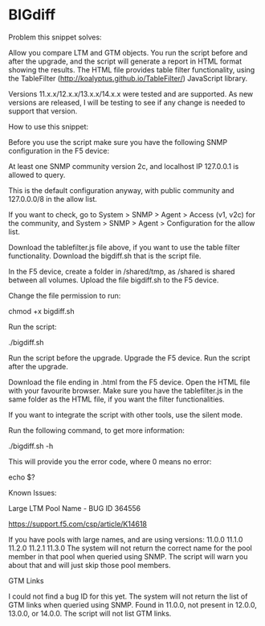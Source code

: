 # BIGdiff

Problem this snippet solves:

Allow you compare LTM and GTM objects.
You run the script before and after the upgrade, and the script will generate a report in HTML format showing the results.
The HTML file provides table filter functionality, using the TableFilter (http://koalyptus.github.io/TableFilter/) JavaScript library.

Versions 11.x.x/12.x.x/13.x.x/14.x.x were tested and are supported.
As new versions are released, I will be testing to see if any change is needed to support that version.

How to use this snippet:

Before you use the script make sure you have the following SNMP configuration in the F5 device:

At least one SNMP community version 2c, and localhost IP 127.0.0.1 is allowed to query.

This is the default configuration anyway, with public community and 127.0.0.0/8 in the allow list.

If you want to check, go to System > SNMP > Agent > Access (v1, v2c) for the community, and System > SNMP > Agent > Configuration for the allow list.

Download the tablefilter.js file above, if you want to use the table filter functionality.
Download the bigdiff.sh that is the script file.

In the F5 device, create a folder in /shared/tmp, as /shared is shared between all volumes.
Upload the file bigdiff.sh to the F5 device.

Change the file permission to run:

chmod +x bigdiff.sh

Run the script:

./bigdiff.sh

Run the script before the upgrade.
Upgrade the F5 device.
Run the script after the upgrade.

Download the file ending in .html from the F5 device.
Open the HTML file with your favourite browser.
Make sure you have the tablefilter.js in the same folder as the HTML file, if you want the filter functionalities.

If you want to integrate the script with other tools, use the silent mode.

Run the following command, to get more information:

./bigdiff.sh -h

This will provide you the error code, where 0 means no error:

echo $?

Known Issues:

Large LTM Pool Name - BUG ID 364556

https://support.f5.com/csp/article/K14618

If you have pools with large names, and are using versions:
11.0.0 11.1.0 11.2.0 11.2.1 11.3.0
The system will not return the correct name for the pool member in that pool when queried using SNMP.
The script will warn you about that and will just skip those pool members.

GTM Links

I could not find a bug ID for this yet.
The system will not return the list of GTM links when queried using SNMP.
Found in 11.0.0, not present in 12.0.0, 13.0.0, or 14.0.0.
The script will not list GTM links.
